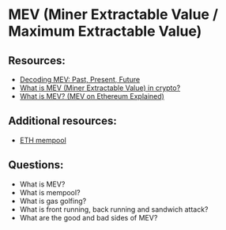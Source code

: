 # MEV (Miner Extractable Value / Maximum Extractable Value)


## Resources:

* [Decoding MEV: Past, Present, Future](https://www.youtube.com/watch?v=F9IuBZGseFQ)
* [What is MEV (Miner Extractable Value) in crypto?](https://blog.pantherprotocol.io/miner-extractable-value-the-good-the-bad-the-ugly/)
* [What is MEV? (MEV on Ethereum Explained)](https://www.youtube.com/watch?v=fBR5Rjwk5C4)

## Additional resources: 

* [ETH mempool](https://etherscan.io/txsPending)

## Questions:

* What is MEV?
* What is mempool?
* What is gas golfing?
* What is front running, back running and sandwich attack?
* What are the good and bad sides of MEV?
